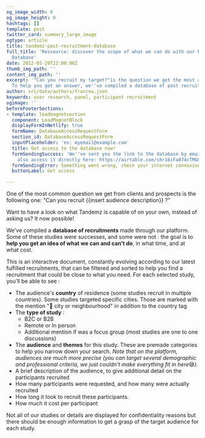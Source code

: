 ```yaml
---
og_image_width: 0
og_image_height: 0
hashtags: []
template: post
twitter_card: summary_large_image
ogtype: article
title: tandemz-past-recruitment-database
full_title: 'Ressource: discover the scope of what we can do with our Past Recruitments
  Database'
date: 2022-05-29T22:00:00Z
thumb_img_path: ''
content_img_path: ''
excerpt: '"Can you recruit my target?"is the question we get the most at Tandemz.
  To help you get an answer, we''ve compiled a database of past recruitments!'
author: src/data/authors/francew.json
keywords: user research, panel, participant recruitment
ogimage: ''
beforeFooterSections:
- template: leadmagnetsection
  component: LeadMagnetBlock
  displayFormInNetlify: true
  formName: DatabaseAccessRequestForm
  section_id: DatabaseAccessRequestForm
  inputPlaceholder: 'ex: myemail@example.com'
  title: Get access to the database now!
  formSendingSuccess: 'We''ve sent you the link to the database by email. You can
    also access it directly here: https://airtable.com/shr16iFa074cTMG0Q'
  formSendingError: Something went wrong, check your internet connexion and try again!
  buttonLabel: Get access

---
```


One of the most common question we get from clients and prospects is the following one: "Can you recruit {{insert audience description}} ?"

Want to have a look on what Tandemz is capable of on your own, instead of asking us? It now possible! 

We've compiled a **database of recruitments** made through our platform. Some of these studies were successes, and some were not : the goal is to **help you get an idea of what we can and can't do**, in what time, and at what cost.

This is an interactive document, constantly evolving according to our latest fulfilled recruitments, that can be filtered and sorted to help you find a recruitment that could be close to what you need. For each selected study, you'll be able to see :

* The audience's **country** of residence (some studies recruit in multiple countries). Some studies targeted specific cities. Those are marked with the mention "📍 city or neighbourhood" in addition to the country tag
* The **type of study** :
  * B2C or B2B
  * Remote or In person
  * Additional mention if was a focus group (most studies are one to one discussions)
* The **audience** and **themes** for this study. These are premade categories to help you narrow down your search. _Note that on the platform, audiences are much more precise (you can target several demographic and professional criteria, we just couldn't make everything fit in here_😅*)*.
* A brief description of the audience, to give additional detail on the participants recruited
* How many participants were requested, and how many were actually recruited
* How long it took to recruit these participants.
* How much it cost per participant

Not all of our studies or details are displayed for confidentiality reasons but there should be enough information to get a grasp of the target audience for each study.